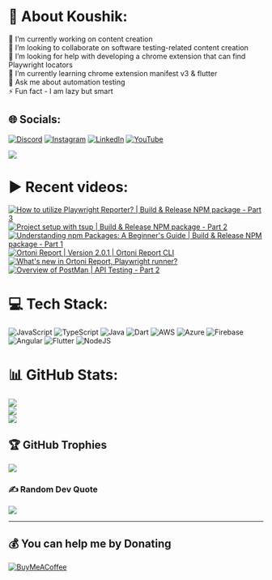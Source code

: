 # 💫 About Koushik:
🔭 I’m currently working on content creation<br>👯 I’m looking to collaborate on software testing-related content creation<br>🤝 I’m looking for help with developing a chrome extension that can find Playwright locators<br>🌱 I’m currently learning chrome extension manifest v3 & flutter<br>💬 Ask me about automation testing<br>⚡ Fun fact - I am lazy but smart


## 🌐 Socials:
[![Discord](https://img.shields.io/badge/Discord-%237289DA.svg?logo=discord&logoColor=white)](htttps://discord.gg/https://discord.gg/UunqzYFHPX) [![Instagram](https://img.shields.io/badge/Instagram-%23E4405F.svg?logo=Instagram&logoColor=white)](https://instagram.com/ortonikc) [![LinkedIn](https://img.shields.io/badge/LinkedIn-%230077B5.svg?logo=linkedin&logoColor=white)](https://linkedin.com/in/ortoni) [![YouTube](https://img.shields.io/badge/YouTube-%23FF0000.svg?logo=YouTube&logoColor=white)](https://youtube.com/@letcode) 

[![](https://visitcount.itsvg.in/api?id=ortonikc&icon=6&color=0)](https://visitcount.itsvg.in)
# ▶️ Recent videos:
<!-- BEGIN YOUTUBE-CARDS -->
[![How to utilize Playwright Reporter? | Build & Release NPM package - Part 3](https://ytcards.demolab.com/?id=G-OcdbFPOTU&title=How+to+utilize+Playwright+Reporter%3F+%7C+Build+%26+Release+NPM+package+-+Part+3&lang=en&timestamp=1724956286&background_color=%230d1117&title_color=%23ffffff&stats_color=%23dedede&max_title_lines=1&width=250&border_radius=5 "How to utilize Playwright Reporter? | Build & Release NPM package - Part 3")](https://www.youtube.com/watch?v=G-OcdbFPOTU)
[![Project setup with tsup | Build & Release NPM package - Part 2](https://ytcards.demolab.com/?id=07gyWB6_j_0&title=Project+setup+with+tsup+%7C+Build+%26+Release+NPM+package+-+Part+2&lang=en&timestamp=1724919610&background_color=%230d1117&title_color=%23ffffff&stats_color=%23dedede&max_title_lines=1&width=250&border_radius=5 "Project setup with tsup | Build & Release NPM package - Part 2")](https://www.youtube.com/watch?v=07gyWB6_j_0)
[![Understanding npm Packages: A Beginner's Guide | Build & Release NPM package - Part 1](https://ytcards.demolab.com/?id=3shXKEFuP8c&title=Understanding+npm+Packages%3A+A+Beginner%27s+Guide+%7C+Build+%26+Release+NPM+package+-+Part+1&lang=en&timestamp=1724605587&background_color=%230d1117&title_color=%23ffffff&stats_color=%23dedede&max_title_lines=1&width=250&border_radius=5 "Understanding npm Packages: A Beginner's Guide | Build & Release NPM package - Part 1")](https://www.youtube.com/watch?v=3shXKEFuP8c)
[![Ortoni Report | Version 2.0.1 | Ortoni Report CLI](https://ytcards.demolab.com/?id=xGBr2nBpRaY&title=Ortoni+Report+%7C+Version+2.0.1+%7C+Ortoni+Report+CLI&lang=en&timestamp=1722927632&background_color=%230d1117&title_color=%23ffffff&stats_color=%23dedede&max_title_lines=1&width=250&border_radius=5 "Ortoni Report | Version 2.0.1 | Ortoni Report CLI")](https://www.youtube.com/watch?v=xGBr2nBpRaY)
[![What's new in Ortoni Report, Playwright runner?](https://ytcards.demolab.com/?id=7UUVD6tbAEY&title=What%27s+new+in+Ortoni+Report%2C+Playwright+runner%3F&lang=en&timestamp=1722272354&background_color=%230d1117&title_color=%23ffffff&stats_color=%23dedede&max_title_lines=1&width=250&border_radius=5 "What's new in Ortoni Report, Playwright runner?")](https://www.youtube.com/watch?v=7UUVD6tbAEY)
[![Overview of PostMan | API Testing - Part 2](https://ytcards.demolab.com/?id=IVniI09ubVA&title=Overview+of+PostMan+%7C+API+Testing+-+Part+2&lang=en&timestamp=1722236584&background_color=%230d1117&title_color=%23ffffff&stats_color=%23dedede&max_title_lines=1&width=250&border_radius=5 "Overview of PostMan | API Testing - Part 2")](https://www.youtube.com/watch?v=IVniI09ubVA)
<!-- END YOUTUBE-CARDS -->
# 💻 Tech Stack:
![JavaScript](https://img.shields.io/badge/javascript-%23323330.svg?style=for-the-badge&logo=javascript&logoColor=%23F7DF1E) ![TypeScript](https://img.shields.io/badge/typescript-%23007ACC.svg?style=for-the-badge&logo=typescript&logoColor=white) ![Java](https://img.shields.io/badge/java-%23ED8B00.svg?style=for-the-badge&logo=java&logoColor=white) ![Dart](https://img.shields.io/badge/dart-%230175C2.svg?style=for-the-badge&logo=dart&logoColor=white) ![AWS](https://img.shields.io/badge/AWS-%23FF9900.svg?style=for-the-badge&logo=amazon-aws&logoColor=white) ![Azure](https://img.shields.io/badge/azure-%230072C6.svg?style=for-the-badge&logo=azure-devops&logoColor=white) ![Firebase](https://img.shields.io/badge/firebase-%23039BE5.svg?style=for-the-badge&logo=firebase) ![Angular](https://img.shields.io/badge/angular-%23DD0031.svg?style=for-the-badge&logo=angular&logoColor=white) ![Flutter](https://img.shields.io/badge/Flutter-%2302569B.svg?style=for-the-badge&logo=Flutter&logoColor=white) ![NodeJS](https://img.shields.io/badge/node.js-6DA55F?style=for-the-badge&logo=node.js&logoColor=white)
# 📊 GitHub Stats:
![](https://github-readme-stats.vercel.app/api?username=ortonikc&theme=radical&hide_border=true&include_all_commits=true&count_private=true)<br/>
![](https://github-readme-streak-stats.herokuapp.com/?user=ortonikc&theme=radical&hide_border=true)<br/>
![](https://github-readme-stats.vercel.app/api/top-langs/?username=ortonikc&theme=radical&hide_border=true&include_all_commits=true&count_private=true&layout=compact)

## 🏆 GitHub Trophies
![](https://github-profile-trophy.vercel.app/?username=ortonikc&theme=discord&no-frame=false&no-bg=true&margin-w=4)

### ✍️ Random Dev Quote
![](https://quotes-github-readme.vercel.app/api?type=horizontal&theme=radical)

---
  ## 💰 You can help me by Donating
  [![BuyMeACoffee](https://img.shields.io/badge/Buy%20Me%20a%20Coffee-ffdd00?style=for-the-badge&logo=buy-me-a-coffee&logoColor=black)](https://buymeacoffee.com/letcode) 

  
<!-- Proudly created with GPRM ( https://gprm.itsvg.in ) -->
